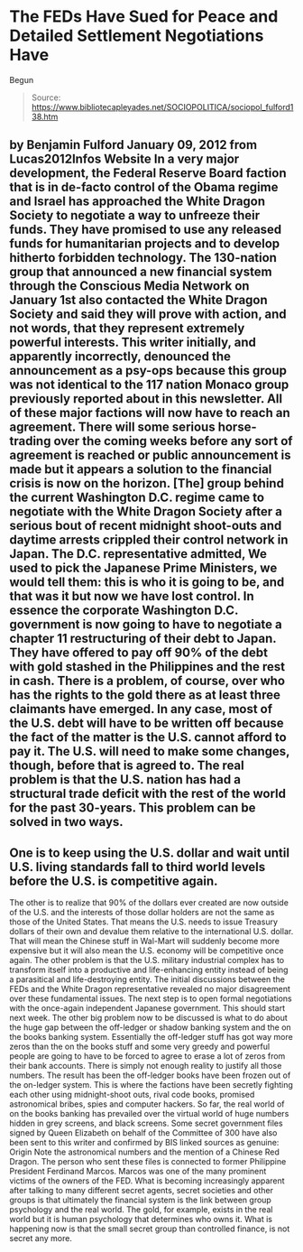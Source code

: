 # The FEDs Have Sued for Peace and Detailed Settlement Negotiations Have 
Begun

> Source: https://www.bibliotecapleyades.net/SOCIOPOLITICA/sociopol_fulford138.htm

by Benjamin Fulford
January 09, 2012
from
Lucas2012Infos Website
In a very major development,
the
Federal Reserve Board faction that is in de-facto control of
the
Obama regime and Israel has approached the White Dragon
Society to negotiate a way to unfreeze their funds.
They have promised to use any released funds for
humanitarian projects and to develop hitherto
forbidden technology.
The 130-nation group that
announced a new financial system through
the
Conscious Media Network on January 1st also
contacted the White Dragon Society and said they will prove with action, and
not words, that they represent extremely powerful interests. This writer
initially, and apparently incorrectly, denounced the announcement as a psy-ops
because this group was not identical to the 117 nation Monaco group
previously reported about in this newsletter.
All of these major factions will now have to reach an agreement. There will
some serious horse-trading over the coming weeks before any sort of
agreement is reached or public announcement is made but it appears a
solution to the financial crisis is now on the horizon.
[The] group behind the current
Washington D.C. regime came to negotiate
with the
White Dragon Society after a serious bout
of recent midnight shoot-outs and daytime arrests crippled their control
network in Japan.
The D.C. representative admitted,
We used to pick the Japanese Prime
Ministers, we would tell them: this is who it is going to be, and that
was it but now we have lost control.
In essence the corporate Washington D.C.
government is now going to have to negotiate a chapter 11 restructuring of
their debt to Japan.
They have offered to pay off 90% of the debt
with gold stashed in the Philippines and the rest in cash. There is a
problem, of course, over who has the rights to the gold there as at least
three claimants have emerged.
In any case, most of the U.S. debt will have to be written off because the
fact of the matter is the U.S. cannot afford to pay it. The U.S. will need
to make some changes, though, before that is agreed to.
The real problem is that the U.S. nation has had a structural trade deficit
with the rest of the world for the past 30-years.
This problem can be solved in two ways.
-
One is to keep using the U.S. dollar and
wait until U.S. living standards fall to third world levels before
the U.S. is competitive again.
-
The other is to realize that 90% of the
dollars ever created are now outside of the U.S. and the interests
of those dollar holders are not the same as those of the United
States.
That means the U.S. needs to issue Treasury
dollars of their own and devalue them relative to the international U.S.
dollar. That will mean the Chinese stuff in Wal-Mart will suddenly become
more expensive but it will also mean the U.S. economy will be competitive
once again.
The other problem is that the U.S. military industrial complex has to
transform itself into a productive and life-enhancing entity instead of
being a parasitical and life-destroying entity.
The initial discussions between the FEDs and the White Dragon representative
revealed no major disagreement over these fundamental issues. The next step
is to open formal negotiations with the once-again independent Japanese
government. This should start next week.
The other big problem now to be discussed is what to do about the huge gap
between the off-ledger or shadow banking system and the on the
books banking system. Essentially the off-ledger stuff has got way
more zeros than the on the books stuff and some very greedy and powerful
people are going to have to be forced to agree to erase a lot of zeros from
their bank accounts.
There is simply not enough reality to justify
all those numbers. The result has been the off-ledger books have been frozen
out of the on-ledger system.
This is where the factions have been secretly fighting each other using
midnight-shoot outs, rival code books, promised astronomical bribes, spies
and computer hackers.
So far, the real world of on the books banking
has prevailed over the virtual world of huge numbers hidden in grey
screens, and black screens.
Some secret government files signed by
Queen Elizabeth
on behalf of the
Committee of 300 have also been sent to
this writer and confirmed by
BIS linked sources as genuine:
Origin
Note the astronomical numbers and the mention of
a Chinese Red Dragon.
The person who sent these files is connected to
former Philippine President Ferdinand Marcos. Marcos was one of the
many prominent victims of the owners of
the
FED.
What is becoming increasingly apparent after talking to many different
secret agents, secret societies and other groups is that ultimately
the
financial system is the link between group psychology and the real world.
The gold, for example, exists in the real
world but it is human psychology that determines who owns it.
What is happening now is that the small secret
group than controlled finance, is not secret any more.
